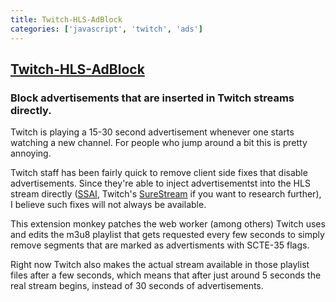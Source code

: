 ```yaml
---
title: Twitch-HLS-AdBlock
categories: ['javascript', 'twitch', 'ads']
---
```

## [Twitch-HLS-AdBlock](https://github.com/instance01/Twitch-HLS-AdBlock)

### Block advertisements that are inserted in Twitch streams directly.


Twitch is playing a 15-30 second advertisement whenever one starts watching a new channel. For people who jump around a bit this is pretty annoying.

Twitch staff has been fairly quick to remove client side fixes that disable advertisements. Since they're able to inject advertisementst into the HLS stream directly ([SSAI](https://aws.amazon.com/blogs/media/why-is-server-side-ad-insertion-important/), Twitch's [SureStream](http://twitchadvertising.tv/ad-products/surestream/) if you want to research further), I believe such fixes will not always be available.

This extension monkey patches the web worker (among others) Twitch uses and edits the m3u8 playlist that gets requested every few seconds to simply remove segments that are marked as advertisments with SCTE-35 flags.

Right now Twitch also makes the actual stream available in those playlist files after a few seconds, which means that after just around 5 seconds the real stream begins, instead of 30 seconds of advertisements.
